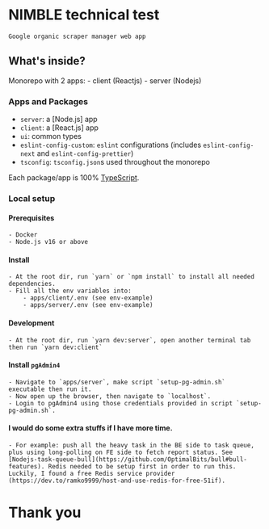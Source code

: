 # NIMBLE technical test
    Google organic scraper manager web app
## What's inside?

Monorepo with 2 apps:
    - client (Reactjs)
    - server (Nodejs)

### Apps and Packages

- `server`: a [Node.js] app
- `client`: a [React.js] app
- `ui`: common types
- `eslint-config-custom`: `eslint` configurations (includes `eslint-config-next` and `eslint-config-prettier`)
- `tsconfig`: `tsconfig.json`s used throughout the monorepo

Each package/app is 100% [TypeScript](https://www.typescriptlang.org/).

### Local setup
#### Prerequisites
    - Docker
    - Node.js v16 or above

#### Install
    - At the root dir, run `yarn` or `npm install` to install all needed dependencies.
    - Fill all the env variables into:
        - apps/client/.env (see env-example)
        - apps/server/.env (see env-example)

#### Development
    - At the root dir, run `yarn dev:server`, open another terminal tab then run `yarn dev:client`

#### Install `pgAdmin4`
    - Navigate to `apps/server`, make script `setup-pg-admin.sh` executable then run it.
    - Now open up the browser, then navigate to `localhost`.
    - Login to pgAdmin4 using those credentials provided in script `setup-pg-admin.sh`.

#### I would do some extra stuffs if I have more time.
    - For example: push all the heavy task in the BE side to task queue, plus using long-polling on FE side to fetch report status. See [Nodejs-task-queue-bull](https://github.com/OptimalBits/bull#bull-features). Redis needed to be setup first in order to run this. Luckily, I found a free Redis service provider (https://dev.to/ramko9999/host-and-use-redis-for-free-51if).
# Thank you

